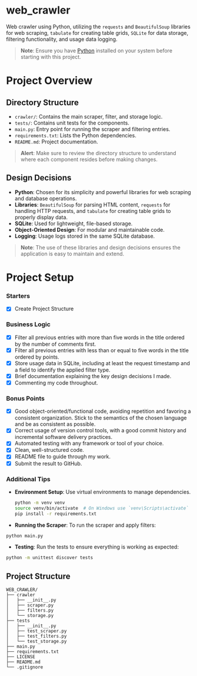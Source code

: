 # web_crawler
Web crawler using Python, utilizing the `requests` and `BeautifulSoup` libraries for web scraping, `tabulate` for creating table grids, `SQLite` for data storage, filtering functionality, and usage data logging.

> **Note**: Ensure you have [Python](https://www.python.org/downloads/) installed on your system before starting with this project.

# Project Overview

## Directory Structure

- `crawler/`: Contains the main scraper, filter, and storage logic.
- `tests/`: Contains unit tests for the components.
- `main.py`: Entry point for running the scraper and filtering entries.
- `requirements.txt`: Lists the Python dependencies.
- `README.md`: Project documentation.

> **Alert**: Make sure to review the directory structure to understand where each component resides before making changes.

## Design Decisions

- **Python**: Chosen for its simplicity and powerful libraries for web scraping and database operations.
- **Libraries**: `BeautifulSoup` for parsing HTML content, `requests` for handling HTTP requests, and `tabulate` for creating table grids to properly display data.
- **SQLite**: Used for lightweight, file-based storage.
- **Object-Oriented Design**: For modular and maintainable code.
- **Logging**: Usage logs stored in the same SQLite database.

> **Note**: The use of these libraries and design decisions ensures the application is easy to maintain and extend.

# Project Setup

### Starters
- [x] Create Project Structure

### Business Logic
- [x] Filter all previous entries with more than five words in the title ordered by the number of comments first.
- [x] Filter all previous entries with less than or equal to five words in the title ordered by points.
- [x] Store usage data in SQLite, including at least the request timestamp and a field to identify the applied filter type.
- [x] Brief documentation explaining the key design decisions I made.
- [x] Commenting my code throughout.

### Bonus Points

- [x] Good object-oriented/functional code, avoiding repetition and favoring a consistent organization. Stick to the semantics of the chosen language and be as consistent as possible.
- [x] Correct usage of version control tools, with a good commit history and incremental software delivery practices.
- [x] Automated testing with any framework or tool of your choice.
- [x] Clean, well-structured code.
- [x] README file to guide through my work.
- [x] Submit the result to GitHub.

### Additional Tips

- **Environment Setup**: Use virtual environments to manage dependencies.
  ```bash
  python -m venv venv
  source venv/bin/activate  # On Windows use `venv\Scripts\activate`
  pip install -r requirements.txt

- **Running the Scraper**: To run the scraper and apply filters:

```bash
python main.py
```

- **Testing**: Run the tests to ensure everything is working as expected:

```bash
python -m unittest discover tests
```

## Project Structure

```plaintext
WEB_CRAWLER/
├── crawler
│   ├── __init__.py
│   ├── scraper.py
│   ├── filters.py
│   └── storage.py
├── tests
│   ├── __init__.py
│   ├── test_scraper.py
│   ├── test_filters.py
│   └── test_storage.py
├── main.py
├── requirements.txt
├── LICENSE
├── README.md
└── .gitignore
```